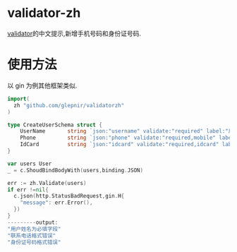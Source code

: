 # validator-zh

[validator](https://github.com/go-playground/validator)的中文提示,新增手机号码和身份证号码.

# 使用方法

以 gin 为例其他框架类似.

```go
import(
  zh "github.com/glepnir/validatorzh"
)

type CreateUserSchema struct {
	UserName       string `json:"username" validate:"required" label:"用户姓名"`
	Phone          string `json:"phone" validate:"required,mobile" label:"联系电话"`
	IdCard         string `json:"idcard" validate:"required,idcard" label:"身份证号码"`
}

var users User
_ = c.ShoudBindBodyWith(users,binding.JSON)

err := zh.Validate(users)
if err !=nil{
  c.json(http.StatusBadRequest,gin.H{
    "message": err.Error(),
  })
}
---------output:
"用户姓名为必填字段"
"联系电话格式错误"
"身份证号码格式错误"
```
